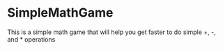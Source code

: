 # SimpleMathGame
This is a simple math game that will help you get faster to do simple +, -, and * operations
